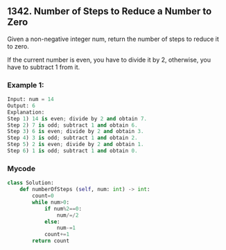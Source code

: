 ## 1342. Number of Steps to Reduce a Number to Zero

Given a non-negative integer num, return the number of steps to reduce it to zero. 

If the current number is even, you have to divide it by 2, otherwise, you have to subtract 1 from it.

### Example 1:
```python
Input: num = 14
Output: 6
Explanation: 
Step 1) 14 is even; divide by 2 and obtain 7. 
Step 2) 7 is odd; subtract 1 and obtain 6.
Step 3) 6 is even; divide by 2 and obtain 3. 
Step 4) 3 is odd; subtract 1 and obtain 2. 
Step 5) 2 is even; divide by 2 and obtain 1. 
Step 6) 1 is odd; subtract 1 and obtain 0.
```

### Mycode
```python
class Solution:  
    def numberOfSteps (self, num: int) -> int:
        count=0
        while num>0:
            if num%2==0:
                num/=/2  
            else:
                num-=1
            count+=1
        return count       
 ```
